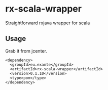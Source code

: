 # rx-scala-wrapper
Straightforward rxjava wrapper for scala

## Usage

Grab it from jcenter.

```
<dependency>
  <groupId>eu.exante</groupId>
  <artifactId>rx-scala-wrapper</artifactId>
  <version>0.1.10</version>
  <type>pom</type>
</dependency>
```
